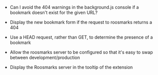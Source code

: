* Can I avoid the 404 warnings in the background.js console if a bookmark doesn't exist for the given URL?

* Display the new bookmark form if the request to roosmarks returns a 404

* Use a HEAD request, rather than GET, to determine the presence of a bookmark

* Allow the roosmarks server to be configured so that it's easy to swap between development/production

* Display the Roosmarks server in the tooltip of the extension